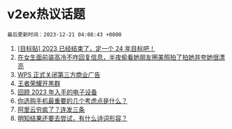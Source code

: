 # v2ex热议话题

`最后更新时间：2023-12-21 04:08:43 +0800`

1. [[目标贴] 2023 已经结束了，定一个 24 年目标吧！](https://www.v2ex.com/t/1001902)
1. [在女生面前装高冷不咋回复信息，半夜偷看她朋友圈美照拍了拍她并夸她很漂亮](https://www.v2ex.com/t/1001821)
1. [WPS 正式关闭第三方商业广告](https://www.v2ex.com/t/1001833)
1. [王者荣耀开黑群](https://www.v2ex.com/t/1001826)
1. [回顾 2023 年入手的电子设备](https://www.v2ex.com/t/1001834)
1. [你选购手机最重要的几个考虑点是什么？](https://www.v2ex.com/t/1001895)
1. [阿里云穷疯了？连发三条](https://www.v2ex.com/t/1001855)
1. [明知结果还要去尝试，有什么诗词形容？](https://www.v2ex.com/t/1001937)

